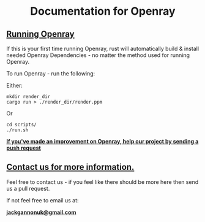 # <p align="center">Documentation for Openray</p>

## **<ins>Running Openray</ins>**

If this is your first time running Openray, rust will automatically build & install needed Openray Dependencies - no matter the method used for running Openray.

To run Openray - run the following:

Either:

```
mkdir render_dir
cargo run > ./render_dir/render.ppm
```

Or

```
cd scripts/
./run.sh
```

**<ins>If you've made an improvement on Openray, help our project by sending a push request</ins>**

## **<ins>Contact us for more information.</ins>**

Feel free to contact us - if you feel like there should be more here then send us a pull request.

If not feel free to email us at:

**<ins>jackgannonuk@gmail.com</ins>**
